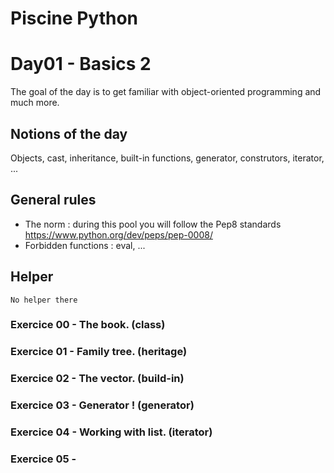 # Piscine Python

# Day01 - Basics 2

The goal of the day is to get familiar with object-oriented programming and much more.

## Notions of the day

Objects, cast, inheritance, built-in functions, generator, construtors, iterator, ...

## General rules

- The norm : during this pool you will follow the Pep8 standards https://www.python.org/dev/peps/pep-0008/
- Forbidden functions : eval, ...

## Helper 

```
No helper there
```

### Exercice 00 - The book. (class)
### Exercice 01 - Family tree. (heritage)
### Exercice 02 - The vector. (build-in)
### Exercice 03 - Generator ! (generator)
### Exercice 04 - Working with list. (iterator)
### Exercice 05 - 
